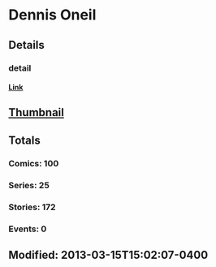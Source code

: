 # Dennis  Oneil 
## Details
### detail
#### [Link](http://marvel.com/comics/creators/1226/dennis_oneil?utm_campaign=apiRef&utm_source=225578a89fc76f3d20fbffda5d17a88d)
## [Thumbnail](http://i.annihil.us/u/prod/marvel/i/mg/7/30/4bc47e875159f.jpg)
## Totals
### Comics: 100
### Series: 25
### Stories: 172
### Events: 0
## Modified: 2013-03-15T15:02:07-0400